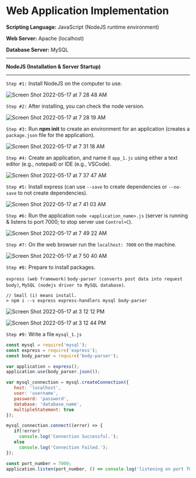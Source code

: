 # Web Application Implementation

<b>Scripting Language:</b> JavaScript (NodeJS runtime environment)

<b>Web Server:</b> Apache (localhost)

<b>Database Server:</b> MySQL

-----

<b>NodeJS (Installation & Server Startup)</b>

-----

`Step #1:` Install NodeJS on the computer to use.

![Screen Shot 2022-05-17 at 7 28 48 AM](https://user-images.githubusercontent.com/32807576/168800878-abe80335-3e96-4226-8d32-ee2d94540747.png)

`Step #2:` After installing, you can check the node version.

![Screen Shot 2022-05-17 at 7 28 19 AM](https://user-images.githubusercontent.com/32807576/168800770-1e0b5b6c-fba7-439f-877c-9b5b341b8196.png)

`Step #3:` Run <b>npm init</b> to create an environment for an application (creates a `package.json` file for the application).

![Screen Shot 2022-05-17 at 7 31 18 AM](https://user-images.githubusercontent.com/32807576/168801284-7e13c50a-705f-4f6d-b166-8f991390081f.png)

`Step #4:` Create an application, and name it `app_1.js` using either a text editor (e.g., notepad) or IDE (e.g., VSCode).

![Screen Shot 2022-05-17 at 7 37 47 AM](https://user-images.githubusercontent.com/32807576/168802283-a6958841-2eb2-4796-9bb9-0cb3d26efbc3.png)

`Step #5:` Install express (can use `--save` to create dependencies or `--no-save` to not create dependencies).

![Screen Shot 2022-05-17 at 7 41 03 AM](https://user-images.githubusercontent.com/32807576/168802819-d96b9e53-f4a6-401d-9904-30aa42715989.png)

`Step #6:` Run the application `node <application_name>.js` (server is running & listens to port 7000; to stop server use `Control+C`).

![Screen Shot 2022-05-17 at 7 49 22 AM](https://user-images.githubusercontent.com/32807576/168804201-25aedcf4-c8a6-4e02-b21e-ffbfbcbb33c9.png)

`Step #7:` On the web browser run the `localhost: 7000` on the machine.

![Screen Shot 2022-05-17 at 7 50 40 AM](https://user-images.githubusercontent.com/32807576/168804438-01a55e71-3e9c-4095-920f-d6a7ff45d129.png)

`Step #8:` Prepare to install packages.

`express (web framework)` `body-parser (converts post data into request body)`, `MySQL (nodejs driver to MySQL database)`.

```command line
// Small (i) means install.
> npm i --s express express-handlers mysql body-parser
```

![Screen Shot 2022-05-17 at 3 12 12 PM](https://user-images.githubusercontent.com/32807576/168891898-bff49027-e956-4fc4-bbb3-f7d2a661d230.png)

![Screen Shot 2022-05-17 at 3 12 44 PM](https://user-images.githubusercontent.com/32807576/168891984-46989b90-87e7-455e-b734-52ad4d496ff4.png)


`Step #9:` Write a file `mysql_1.js`

```javascript
const mysql = require('mysql');
const express = require('express');
const body_parser = require('body-parser');

var application = express();
application.use(body_parser.json());

var mysql_connection = mysql.createConnection({
   host: 'localhost',
   user: 'username',
   password: 'password',
   database: 'database_name',
   multipleStatement: true
});

mysql_connection.connect((error) => {
   if(!error)
     console.log('Connection Successful.');
   else
     console.log('Connection Failed.');
});

const port_number = 7000;
application.listen(port_number, () => console.log('listening on port 7000'));
```

